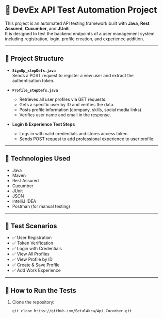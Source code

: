 # 🧪 DevEx API Test Automation Project

This project is an automated API testing framework built with **Java**, **Rest Assured**, **Cucumber**, and **JUnit**.  
It is designed to test the backend endpoints of a user management system including registration, login, profile creation, and experience addition.

---

## 📁 Project Structure

- **`SignUp_stepDefs.java`**  
  Sends a POST request to register a new user and extract the authentication token.

- **`Profile_stepDefs.java`**
    - Retrieves all user profiles via GET requests.
    - Gets a specific user by ID and verifies the data.
    - Posts profile information (company, skills, social media links).
    - Verifies user name and email in the response.

- **Login & Experience Test Steps**
    - Logs in with valid credentials and stores access token.
    - Sends POST request to add professional experience to user profile.

---

## 🔧 Technologies Used

- Java
- Maven
- Rest Assured
- Cucumber
- JUnit
- JSON
- IntelliJ IDEA
- Postman (for manual testing)

---

## 🔄 Test Scenarios

- ✅ User Registration
- ✅ Token Verification
- ✅ Login with Credentials
- ✅ View All Profiles
- ✅ View Profile by ID
- ✅ Create & Save Profile
- ✅ Add Work Experience

---

## 🚀 How to Run the Tests

1. Clone the repository:
   ```bash
   git clone https://github.com/BetulAkca/Api_Cucumber.git
